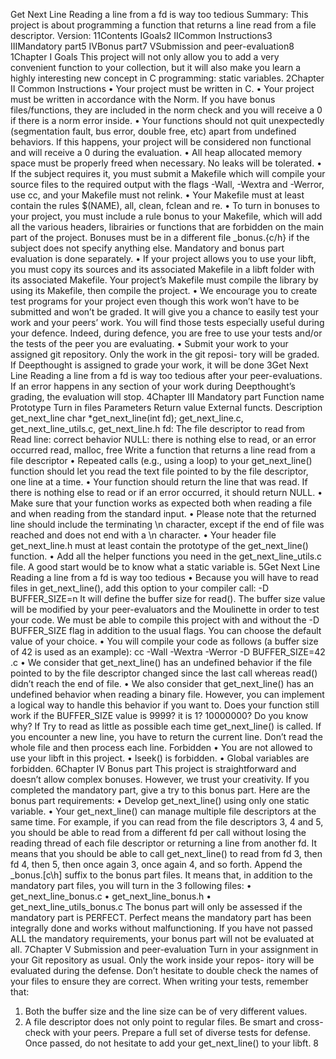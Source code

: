 Get Next Line
Reading a line from a fd is way too tedious
Summary:
This project is about programming a function that returns a line
read from a file descriptor.
Version: 11Contents
IGoals2
IICommon Instructions3
IIIMandatory part5
IVBonus part7
VSubmission and peer-evaluation8
1Chapter I
Goals
This project will not only allow you to add a very convenient function to your collection,
but it will also make you learn a highly interesting new concept in C programming: static
variables.
2Chapter II
Common Instructions
• Your project must be written in C.
• Your project must be written in accordance with the Norm. If you have bonus
files/functions, they are included in the norm check and you will receive a 0 if there
is a norm error inside.
• Your functions should not quit unexpectedly (segmentation fault, bus error, double
free, etc) apart from undefined behaviors. If this happens, your project will be
considered non functional and will receive a 0 during the evaluation.
• All heap allocated memory space must be properly freed when necessary. No leaks
will be tolerated.
• If the subject requires it, you must submit a Makefile which will compile your
source files to the required output with the flags -Wall, -Wextra and -Werror, use
cc, and your Makefile must not relink.
• Your Makefile must at least contain the rules $(NAME), all, clean, fclean and
re.
• To turn in bonuses to your project, you must include a rule bonus to your Makefile,
which will add all the various headers, librairies or functions that are forbidden on
the main part of the project. Bonuses must be in a different file _bonus.{c/h} if
the subject does not specify anything else. Mandatory and bonus part evaluation
is done separately.
• If your project allows you to use your libft, you must copy its sources and its
associated Makefile in a libft folder with its associated Makefile. Your project’s
Makefile must compile the library by using its Makefile, then compile the project.
• We encourage you to create test programs for your project even though this work
won’t have to be submitted and won’t be graded. It will give you a chance
to easily test your work and your peers’ work. You will find those tests especially
useful during your defence. Indeed, during defence, you are free to use your tests
and/or the tests of the peer you are evaluating.
• Submit your work to your assigned git repository. Only the work in the git reposi-
tory will be graded. If Deepthought is assigned to grade your work, it will be done
3Get Next Line
Reading a line from a fd is way too tedious
after your peer-evaluations. If an error happens in any section of your work during
Deepthought’s grading, the evaluation will stop.
4Chapter III
Mandatory part
Function name
Prototype
Turn in files
Parameters
Return value
External functs.
Description
get_next_line
char *get_next_line(int fd);
get_next_line.c, get_next_line_utils.c,
get_next_line.h
fd: The file descriptor to read from
Read line: correct behavior
NULL: there is nothing else to read, or an error
occurred
read, malloc, free
Write a function that returns a line read from a
file descriptor
• Repeated calls (e.g., using a loop) to your get_next_line() function should let
you read the text file pointed to by the file descriptor, one line at a time.
• Your function should return the line that was read.
If there is nothing else to read or if an error occurred, it should return NULL.
• Make sure that your function works as expected both when reading a file and when
reading from the standard input.
• Please note that the returned line should include the terminating \n character,
except if the end of file was reached and does not end with a \n character.
• Your header file get_next_line.h must at least contain the prototype of the
get_next_line() function.
• Add all the helper functions you need in the get_next_line_utils.c file.
A good start would be to know what a static variable is.
5Get Next Line
Reading a line from a fd is way too tedious
• Because you will have to read files in get_next_line(), add this option to your
compiler call: -D BUFFER_SIZE=n
It will define the buffer size for read().
The buffer size value will be modified by your peer-evaluators and the Moulinette
in order to test your code.
We must be able to compile this project with and without the -D
BUFFER_SIZE flag in addition to the usual flags. You can choose the
default value of your choice.
• You will compile your code as follows (a buffer size of 42 is used as an example):
cc -Wall -Wextra -Werror -D BUFFER_SIZE=42 <files>.c
• We consider that get_next_line() has an undefined behavior if the file pointed to
by the file descriptor changed since the last call whereas read() didn’t reach the
end of file.
• We also consider that get_next_line() has an undefined behavior when reading
a binary file. However, you can implement a logical way to handle this behavior if
you want to.
Does your function still work if the BUFFER_SIZE value is 9999?
it is 1? 10000000? Do you know why?
If
Try to read as little as possible each time get_next_line() is
called. If you encounter a new line, you have to return the current
line.
Don’t read the whole file and then process each line.
Forbidden
• You are not allowed to use your libft in this project.
• lseek() is forbidden.
• Global variables are forbidden.
6Chapter IV
Bonus part
This project is straightforward and doesn’t allow complex bonuses. However, we trust
your creativity. If you completed the mandatory part, give a try to this bonus part.
Here are the bonus part requirements:
• Develop get_next_line() using only one static variable.
• Your get_next_line() can manage multiple file descriptors at the same time.
For example, if you can read from the file descriptors 3, 4 and 5, you should be
able to read from a different fd per call without losing the reading thread of each
file descriptor or returning a line from another fd.
It means that you should be able to call get_next_line() to read from fd 3, then
fd 4, then 5, then once again 3, once again 4, and so forth.
Append the _bonus.[c\h] suffix to the bonus part files.
It means that, in addition to the mandatory part files, you will turn in the 3 following
files:
• get_next_line_bonus.c
• get_next_line_bonus.h
• get_next_line_utils_bonus.c
The bonus part will only be assessed if the mandatory part is
PERFECT. Perfect means the mandatory part has been integrally done
and works without malfunctioning. If you have not passed ALL the
mandatory requirements, your bonus part will not be evaluated at all.
7Chapter V
Submission and peer-evaluation
Turn in your assignment in your Git repository as usual. Only the work inside your repos-
itory will be evaluated during the defense. Don’t hesitate to double check the names of
your files to ensure they are correct.
When writing your tests, remember that:
1) Both the buffer size and the line size can be of very different
values.
2) A file descriptor does not only point to regular files.
Be smart and cross-check with your peers. Prepare a full set of
diverse tests for defense.
Once passed, do not hesitate to add your get_next_line() to your libft.
8
